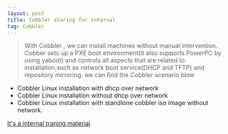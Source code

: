 ```yaml
---
layout: post
title: Cobbler sharing for internal
tag: Cobbler
---
```

> With Cobbler , we can install machines without manual intervention. Cobber sets up a PXE boot environment(it also supports PowerPC by using yaboot) and controls all aspects that are related to installation,such as network boot service(DHCP and TFTP) and repository mirroring. we can find  the Cobbler scenario blow

+ Cobbler Linux installation with dhcp over network 
+ Cobbler Linux installation without dhcp  over network
+ Cobbler Linux installation with standlone cobbler iso image without network.

<a href="http://pan.baidu.com/s/1mgigIi0/">It's a internal traning material</a>
